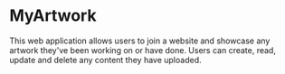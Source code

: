 # MyArtwork

This web application allows users to join a website and showcase any artwork they've been working on or have done. Users can create, read, update and delete any content they have uploaded.
